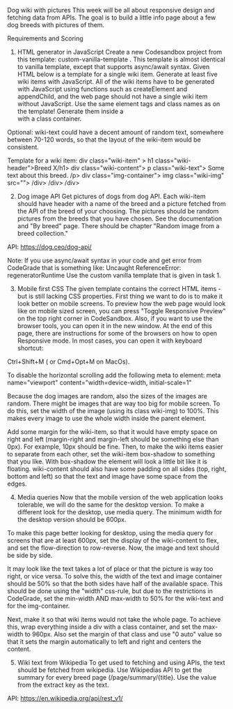 Dog wiki with pictures
This week will be all about responsive design and fetching data from APIs. The goal is to build a little info page about a few dog breeds with pictures of them.

Requirements and Scoring

1. HTML generator in JavaScript
   Create a new Codesandbox project from this template: custom-vanilla-template . This template is almost identical to vanilla template, except that supports async/await syntax. Given HTML below is a template for a single wiki item. Generate at least five wiki items with JavaScript. All of the wiki items have to be generated with JavaScript using functions such as createElement and appendChild, and the web page should not have a single wiki item without JavaScript. Use the same element tags and class names as on the template! Generate them inside a <div> with a class container.

Optional: wiki-text could have a decent amount of random text, somewhere between 70-120 words, so that the layout of the wiki-item would be consistent.

Template for a wiki item:
div class="wiki-item" >
h1 class="wiki-header">Breed X/h1>
div class="wiki-content">
p class="wiki-text">
Some text about this breed.
/p>
div class="img-container">
img class="wiki-img" src="">
/div>
/div>
/div>

2. Dog image API
   Get pictures of dogs from dog API. Each wiki-item should have header with a name of the breed and a picture fetched from the API of the breed of your choosing. The pictures should be random pictures from the breeds that you have chosen. See the documentation and "By breed" page. There should be chapter "Random image from a breed collection."

API: https://dog.ceo/dog-api/

Note: If you use async/await syntax in your code and get error from CodeGrade that is something like:
Uncaught ReferenceError: regeneratorRuntime
Use the custom vanilla template that is given in task 1.

3. Mobile first CSS
   The given template contains the correct HTML items - but is still lacking CSS properties. First thing we want to do is to make it look better on mobile screens. To preview how the web page would look like on mobile sized screen, you can press "Toggle Responsive Preview" on the top right corner in CodeSandbox. Also, if you want to use the browser tools, you can open it in the new window. At the end of this page, there are instructions for some of the browsers on how to open Responsive mode. In most cases, you can open it with keyboard shortcut:

Ctrl+Shift+M ( or Cmd+Opt+M on MacOs).

To disable the horizontal scrolling add the following meta to <head> element:
meta name="viewport" content="width=device-width, initial-scale=1"

Because the dog images are random, also the sizes of the images are random. There might be images that are way too big for mobile screen. To do this, set the width of the image (using its class wiki-img) to 100%. This makes every image to use the whole width inside the parent element.

Add some margin for the wiki-item, so that it would have empty space on right and left (margin-right and margin-left should be something else than 0px). For example, 10px should be fine. Then, to make the wiki items easier to separate from each other, set the wiki-item box-shadow to something that you like. With box-shadow the element will look a little bit like it is floating. wiki-content should also have some padding on all sides (top, right, bottom and left) so that the text and image have some space from the edges.

4. Media queries
   Now that the mobile version of the web application looks tolerable, we will do the same for the desktop version. To make a different look for the desktop, use media query. The minimum width for the desktop version should be 600px.

To make this page better looking for desktop, using the media query for screens that are at least 600px, set the display of the wiki-content to flex, and set the flow-direction to row-reverse. Now, the image and text should be side by side.

It may look like the text takes a lot of place or that the picture is way too right, or vice versa. To solve this, the width of the text and image container should be 50% so that the both sides have half of the available space. This should be done using the "width" css-rule, but due to the restrictions in CodeGrade, set the min-width AND max-width to 50% for the wiki-text and for the img-container.

Next, make it so that wiki items would not take the whole page. To achieve this, wrap everything inside a div with a class container, and set the max-width to 960px. Also set the margin of that class and use "0 auto" value so that it sets the margin automatically to left and right and centers the content.

5. Wiki text from Wikipedia
   To get used to fetching and using APIs, the text should be fetched from wikipedia. Use Wikipedias API to get the summary for every breed page (/page/summary/{title}. Use the value from the extract key as the text.

API: https://en.wikipedia.org/api/rest_v1/
